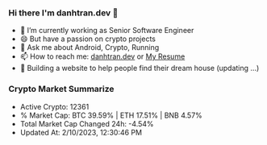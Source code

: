 ### Hi there I'm danhtran.dev 👋

- 🔭 I’m currently working as Senior Software Engineer
- 😄 But have a passion on crypto projects
- 💬 Ask me about Android, Crypto, Running 
- 📫 How to reach me: <a href="https://danhtran.dev" target="_blank">danhtran.dev</a> or <a href="Dan-Resume.pdf" target="_blank">My Resume</a>
- 🌱 Building a website to help people find their dream house (updating ...)

### Crypto Market Summarize
- Active Crypto: 12361
- % Market Cap: BTC 39.59% | ETH 17.51% | BNB 4.57%
- Total Market Cap Changed 24h: -4.54%
- Updated At: 2/10/2023, 12:30:46 PM
